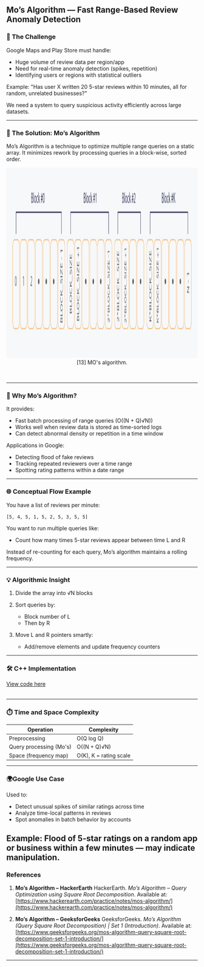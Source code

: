 
## **Mo’s Algorithm — Fast Range-Based Review Anomaly Detection**



### **🎯 The Challenge**

Google Maps and Play Store must handle:

* Huge volume of review data per region/app
* Need for real-time anomaly detection (spikes, repetition)
* Identifying users or regions with statistical outliers

Example:
"Has user X written 20 5-star reviews within 10 minutes, all for random, unrelated businesses?"

We need a system to query suspicious activity efficiently across large datasets.

---

### **🚀 The Solution: Mo’s Algorithm**

Mo’s Algorithm is a technique to optimize multiple range queries on a static array. It minimizes rework by processing queries in a block-wise, sorted order.


<p align="center">
  <img src="https://github.com/bhumikanaik126/APS-Portfolio/blob/main/images/mo.jpg?raw=true" alt="Microsoft Infrastructure" width="900" height="500">
  <br>
  [13] MO's algorithm.
  <br>
</p><br>

---

### **🧠 Why Mo’s Algorithm?**

It provides:

* Fast batch processing of range queries (O((N + Q)√N))
* Works well when review data is stored as time-sorted logs
* Can detect abnormal density or repetition in a time window

Applications in Google:

* Detecting flood of fake reviews
* Tracking repeated reviewers over a time range
* Spotting rating patterns within a date range

---

### **🌐 Conceptual Flow Example**

You have a list of reviews per minute:

```
[5, 4, 5, 1, 5, 2, 5, 3, 5, 5]
```

You want to run multiple queries like:

* Count how many times 5-star reviews appear between time L and R

Instead of re-counting for each query, Mo’s algorithm maintains a rolling frequency.

---

### **💡 Algorithmic Insight**

1. Divide the array into √N blocks
2. Sort queries by:

   * Block number of L
   * Then by R
3. Move L and R pointers smartly:

   * Add/remove elements and update frequency counters

---
### 🛠 C++ Implementation
[View code here](https://github.com/bhumikanaik126/APS-Portfolio/blob/main/codes/b12.cpp)<br><br>

---
### **⏱️ Time and Space Complexity**

| Operation               | Complexity             |
| ----------------------- | ---------------------- |
| Preprocessing           | O(Q log Q)             |
| Query processing (Mo's) | O((N + Q)√N)           |
| Space (frequency map)   | O(K), K = rating scale |

---

### **🌍Google Use Case**

Used to:

* Detect unusual spikes of similar ratings across time
* Analyze time-local patterns in reviews
* Spot anomalies in batch behavior by accounts

Example:
Flood of 5-star ratings on a random app or business within a few minutes — may indicate manipulation.
---


### References

1. **Mo’s Algorithm – HackerEarth**
   HackerEarth. *Mo’s Algorithm – Query Optimization using Square Root Decomposition*. Available at: [https://www.hackerearth.com/practice/notes/mos-algorithm/](https://www.hackerearth.com/practice/notes/mos-algorithm/)

2. **Mo’s Algorithm – GeeksforGeeks**
   GeeksforGeeks. *Mo’s Algorithm (Query Square Root Decomposition) | Set 1 (Introduction)*. Available at: [https://www.geeksforgeeks.org/mos-algorithm-query-square-root-decomposition-set-1-introduction/](https://www.geeksforgeeks.org/mos-algorithm-query-square-root-decomposition-set-1-introduction/)

---




